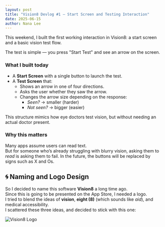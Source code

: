 ```yaml
---
layout: post
title: "Vision8 Devlog #1 – Start Screen and Testing Interaction"
date: 2025-06-15
author: Nana Lee
---
```

This weekend, I built the first working interaction in Vision8: a start screen and a basic vision test flow.

The test is simple — you press "Start Test" and see an arrow on the screen.  


### What I built today

- A **Start Screen** with a single button to launch the test.
- A **Test Screen** that:
  - Shows an arrow in one of four directions.
  - Asks the user whether they saw the arrow.
  - Changes the arrow size depending on the response:
    - *Seen?* → smaller (harder)
    - *Not seen?* → bigger (easier)

This structure mimics how eye doctors test vision, but without needing an actual doctor present.

### Why this matters

Many apps assume users can read text.  
But for someone who’s already struggling with blurry vision, asking them to *read* is asking them to fail.
In the future, the buttons will be replaced by signs such as X and Os.


## 🌀 Naming and Logo Design

So I decided to name this software **Vision8** a long time ago.  
Since this is going to be presented on the App Store, I needed a logo.  
I tried to blend the ideas of **vision**, **eight (8)** (which sounds like *aid*), and medical accessibility.  
I scattered these three ideas, and decided to stick with this one:

![Vision8 Logo](/image/visioninfinity.png)

